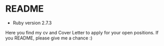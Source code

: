 # README




* Ruby version 2.7.3

 Here you find my cv and Cover Letter to apply for your open positions. If you README, please give me a chance :)

